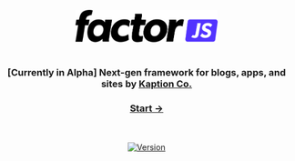<br />
<div align="center">
  <a href="https://www.factorjs.org">
  <img src="./factor.svg" width="250px"  alt="FactorJS Framework">
  </a>
</div>

<br />

<div align="center">
  <h3>[Currently in Alpha] Next-gen framework for blogs, apps, and sites by <a href="https://www.kaption.co">Kaption Co.</a></h3>

</div>

<div align="center">
  <h3>
    <a href="https://www.factorjs.org">
      Start &rarr;
    </a>
  </h3>
</div>

<br/>
<br/>
<div align="center">
  <a href="https://www.npmjs.com/package/@factor/api"><img src="https://badgen.net/npm/v/@factor/api" alt="Version"></a>
</div>
